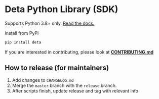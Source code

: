 # Deta Python Library (SDK)

Supports Python 3.8+ only. [Read the docs.](https://docs.deta.sh/docs/base/sdk)  

Install from PyPi

```sh
pip install deta
```

If you are interested in contributing, please look at [**CONTRIBUTING.md**](CONTRIBUTING.md)

## How to release (for maintainers)

1. Add changes to `CHANGELOG.md`
2. Merge the `master` branch with the `release` branch.
3. After scripts finish, update release and tag with relevant info
